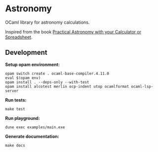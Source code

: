 # Astronomy

OCaml library for astronomy calculations.

Inspired from the book [Practical Astronomy with your Calculator or Spreadsheet](https://www.amazon.com/Practical-Astronomy-your-Calculator-Spreadsheet-ebook/dp/B00E3UR5FQ/ref=sr_1_1?dchild=1&keywords=Practical+Astronomy+with+your+Calculator+or+Spreadsheet&qid=1626079939&sr=8-1).

## Development

**Setup opam environment:**

```shell
opam switch create . ocaml-base-compiler.4.11.0
eval $(opam env)
opam install . --deps-only --with-test
opam install alcotest merlin ocp-indent utop ocamlformat ocaml-lsp-server
```

**Run tests:**

```shell
make test
```

**Run playground:**

```shell
dune exec examples/main.exe
```

**Generate documentation:**

```shell
make docs
```